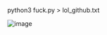 python3 fuck.py > lol_github.txt

![image](https://github.com/user-attachments/assets/d01f0634-6d95-4f8e-9d08-5b484ea6b43b)
